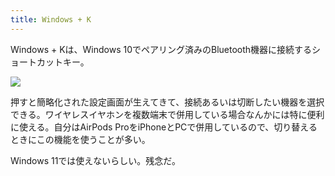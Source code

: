 ```yaml
---
title: Windows + K
---
```

Windows + Kは、Windows 10でペアリング済みのBluetooth機器に接続するショートカットキー。

![](https://lh4.googleusercontent.com/NNVeAF0OPzIIICtzH3C9qmdVsjkzZ5qBxFDAHAlb4gbDTFRRBtgyTk1nfwro3SowRw2m1GQuRL50NqYFwrwGLnMDxLo3sIFeg2n25hILsm5Ox8_buswtJDSIGE7lS0Vk4d6EmV_FWggiX-zl8mtWcMG-6-LO8MUO1P3TFIvRHMS9O51ImCSHbxF7)

押すと簡略化された設定画面が生えてきて、接続あるいは切断したい機器を選択できる。ワイヤレスイヤホンを複数端末で併用している場合なんかには特に便利に使える。自分はAirPods ProをiPhoneとPCで併用しているので、切り替えるときにこの機能を使うことが多い。

Windows 11では使えないらしい。残念だ。

